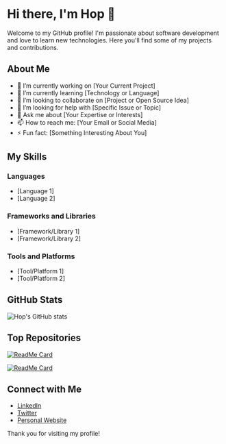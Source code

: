 # Hi there, I'm Hop 👋

Welcome to my GitHub profile! I'm passionate about software development and love to learn new technologies. Here you'll find some of my projects and contributions.

## About Me

- 🔭 I’m currently working on [Your Current Project]
- 🌱 I’m currently learning [Technology or Language]
- 👯 I’m looking to collaborate on [Project or Open Source Idea]
- 🤔 I’m looking for help with [Specific Issue or Topic]
- 💬 Ask me about [Your Expertise or Interests]
- 📫 How to reach me: [Your Email or Social Media]
- ⚡ Fun fact: [Something Interesting About You]

## My Skills

### Languages

- [Language 1]
- [Language 2]

### Frameworks and Libraries

- [Framework/Library 1]
- [Framework/Library 2]

### Tools and Platforms

- [Tool/Platform 1]
- [Tool/Platform 2]

## GitHub Stats

![Hop's GitHub stats](https://github-readme-stats.vercel.app/api?username=doxuanhop&show_icons=true&theme=radical)

## Top Repositories

[![ReadMe Card](https://github-readme-stats.vercel.app/api/pin/?username=doxuanhop&repo=repository-name&theme=radical)](https://github.com/doxuanhop/repository-name)

[![ReadMe Card](https://github-readme-stats.vercel.app/api/pin/?username=doxuanhop&repo=repository-name&theme=radical)](https://github.com/doxuanhop/repository-name)

## Connect with Me

- [LinkedIn](https://www.linkedin.com/in/your-linkedin-profile/)
- [Twitter](https://twitter.com/your-twitter-profile)
- [Personal Website](https://your-website.com)

Thank you for visiting my profile!
